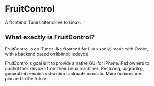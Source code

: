 # FruitControl

A frontend iTunes alternative to Linux.

## What exactly is FruitControl?

FruitControl is an iTunes-like frontend for Linux (only) made with Godot, with a backend based on libimobiledevice.

FruitControl's goal is it to provide a native GUI for iPhone/iPad owners to control their devices from their Linux machines.
Restoring, upgrading, general information extraction is already possible. More features are planned in the future.
